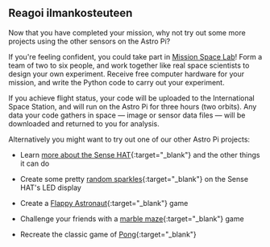 ## Reagoi ilmankosteuteen

Now that you have completed your mission, why not try out some more projects using the other sensors on the Astro Pi?

If you're feeling confident, you could take part in [Mission Space Lab](https://astro-pi.org/missions/space-lab/)! Form a team of two to six people, and work together like real space scientists to design your own experiment. Receive free computer hardware for your mission, and write the Python code to carry out your experiment.

If you achieve flight status, your code will be uploaded to the International Space Station, and will run on the Astro Pi for three hours (two orbits). Any data your code gathers in space — image or sensor data files — will be downloaded and returned to you for analysis.

Alternatively you might want to try out one of our other Astro Pi projects:

+ Learn [more about the Sense HAT](https://projects.raspberrypi.org/en/projects/getting-started-with-the-sense-hat){:target="_blank"} and the other things it can do

+ Create some pretty [random sparkles](https://projects.raspberrypi.org/en/projects/sense-hat-random-sparkles){:target="_blank"} on the Sense HAT's LED display

+ Create a [Flappy Astronaut](https://projects.raspberrypi.org/en/projects/flappy-astronaut){:target="_blank"} game

+ Challenge your friends with a [marble maze](https://projects.raspberrypi.org/en/projects/sense-hat-marble-maze){:target="_blank"} game

+ Recreate the classic game of [Pong](https://projects.raspberrypi.org/en/projects/sense-hat-pong){:target="_blank"}
